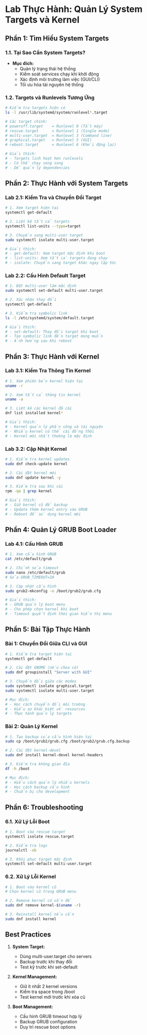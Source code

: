 # Lab Thực Hành: Quản Lý System Targets và Kernel

## Phần 1: Tìm Hiểu System Targets

### 1.1. Tại Sao Cần System Targets?
- **Mục đích:**
  - Quản lý trạng thái hệ thống
  - Kiểm soát services chạy khi khởi động
  - Xác định môi trường làm việc (GUI/CLI)
  - Tối ưu hóa tài nguyên hệ thống

### 1.2. Targets và Runlevels Tương Ứng
```bash
# Kiểm tra targets hiện có
ls -l /usr/lib/systemd/system/runlevel*.target

# Các target chính:
# poweroff.target    = Runlevel 0 (Tắt máy)
# rescue.target      = Runlevel 1 (Single mode)
# multi-user.target  = Runlevel 3 (Command line)
# graphical.target   = Runlevel 5 (GUI)
# reboot.target      = Runlevel 6 (Khởi động lại)

# Giải thích:
# - Targets linh hoạt hơn runlevels
# - Có thể chạy song song
# - Dễ quản lý dependencies
```

## Phần 2: Thực Hành với System Targets

### Lab 2.1: Kiểm Tra và Chuyển Đổi Target
```bash
# 1. Xem target hiện tại
systemctl get-default

# 2. Liệt kê tất cả targets
systemctl list-units --type=target

# 3. Chuyển sang multi-user target
sudo systemctl isolate multi-user.target

# Giải thích:
# - get-default: Xem target mặc định khi boot
# - list-units: Xem tất cả targets đang chạy
# - isolate: Chuyển sang target khác ngay lập tức
```

### Lab 2.2: Cấu Hình Default Target
```bash
# 1. Đặt multi-user làm mặc định
sudo systemctl set-default multi-user.target

# 2. Xác nhận thay đổi
systemctl get-default

# 3. Kiểm tra symbolic link
ls -l /etc/systemd/system/default.target

# Giải thích:
# - set-default: Thay đổi target khi boot
# - Tạo symbolic link đến target mong muốn
# - Ảnh hưởng sau khi reboot
```

## Phần 3: Thực Hành với Kernel

### Lab 3.1: Kiểm Tra Thông Tin Kernel
```bash
# 1. Xem phiên bản kernel hiện tại
uname -r

# 2. Xem tất cả thông tin kernel
uname -a

# 3. Liệt kê các kernel đã cài
dnf list installed kernel*

# Giải thích:
# - Kernel quản lý phần cứng và tài nguyên
# - Nhiều kernel có thể cài đồng thời
# - Kernel mới nhất thường là mặc định
```

### Lab 3.2: Cập Nhật Kernel
```bash
# 1. Kiểm tra kernel updates
sudo dnf check-update kernel

# 2. Cài đặt kernel mới
sudo dnf update kernel -y

# 3. Kiểm tra sau khi cài
rpm -qa | grep kernel

# Giải thích:
# - Giữ kernel cũ để backup
# - Update thêm kernel entry vào GRUB
# - Reboot để sử dụng kernel mới
```

## Phần 4: Quản Lý GRUB Boot Loader

### Lab 4.1: Cấu Hình GRUB
```bash
# 1. Xem cấu hình GRUB
cat /etc/default/grub

# 2. Chỉnh sửa timeout
sudo nano /etc/default/grub
# Sửa GRUB_TIMEOUT=10

# 3. Cập nhật cấu hình
sudo grub2-mkconfig -o /boot/grub2/grub.cfg

# Giải thích:
# - GRUB quản lý boot menu
# - Cho phép chọn kernel khi boot
# - Timeout quyết định thời gian hiển thị menu
```

## Phần 5: Bài Tập Thực Hành

### Bài 1: Chuyển Đổi Giữa CLI và GUI
```bash
# 1. Kiểm tra target hiện tại
systemctl get-default

# 2. Cài đặt GNOME (nếu chưa có)
sudo dnf groupinstall "Server with GUI"

# 3. Chuyển đổi giữa các modes
sudo systemctl isolate graphical.target
sudo systemctl isolate multi-user.target

# Mục đích:
# - Học cách chuyển đổi môi trường
# - Hiểu sự khác biệt về resources
# - Thực hành quản lý targets
```

### Bài 2: Quản Lý Kernel
```bash
# 1. Tạo backup của cấu hình hiện tại
sudo cp /boot/grub2/grub.cfg /boot/grub2/grub.cfg.backup

# 2. Cài đặt kernel-devel
sudo dnf install kernel-devel kernel-headers

# 3. Kiểm tra không gian đĩa
df -h /boot

# Mục đích:
# - Hiểu cách quản lý nhiều kernels
# - Học cách backup cấu hình
# - Chuẩn bị cho development
```

## Phần 6: Troubleshooting

### 6.1. Xử Lý Lỗi Boot
```bash
# 1. Boot vào rescue target
systemctl isolate rescue.target

# 2. Kiểm tra logs
journalctl -xb

# 3. Khôi phục target mặc định
systemctl set-default multi-user.target
```

### 6.2. Xử Lý Lỗi Kernel
```bash
# 1. Boot vào kernel cũ
# Chọn kernel cũ trong GRUB menu

# 2. Remove kernel có vấn đề
sudo dnf remove kernel-$(uname -r)

# 3. Reinstall kernel nếu cần
sudo dnf install kernel
```

## Best Practices

1. **System Target:**
   - Dùng multi-user.target cho servers
   - Backup trước khi thay đổi
   - Test kỹ trước khi set-default

2. **Kernel Management:**
   - Giữ ít nhất 2 kernel versions
   - Kiểm tra space trong /boot
   - Test kernel mới trước khi xóa cũ

3. **Boot Management:**
   - Cấu hình GRUB timeout hợp lý
   - Backup GRUB configuration
   - Duy trì rescue boot options

